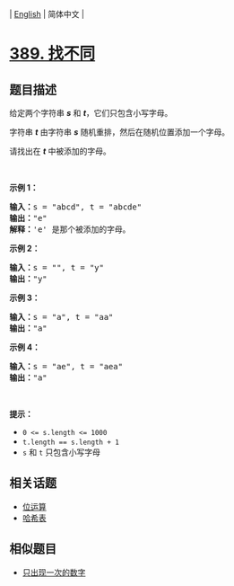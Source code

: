 
| [English](README_EN.md) | 简体中文 |

# [389. 找不同](https://leetcode-cn.com/problems/find-the-difference/)

## 题目描述

<p>给定两个字符串 <em><strong>s</strong></em> 和 <em><strong>t</strong></em>，它们只包含小写字母。</p>

<p>字符串&nbsp;<strong><em>t</em></strong>&nbsp;由字符串&nbsp;<strong><em>s</em></strong>&nbsp;随机重排，然后在随机位置添加一个字母。</p>

<p>请找出在 <em><strong>t</strong></em> 中被添加的字母。</p>

<p>&nbsp;</p>

<p><strong>示例 1：</strong></p>

<pre><strong>输入：</strong>s = &quot;abcd&quot;, t = &quot;abcde&quot;
<strong>输出：</strong>&quot;e&quot;
<strong>解释：</strong>&#39;e&#39; 是那个被添加的字母。
</pre>

<p><strong>示例 2：</strong></p>

<pre><strong>输入：</strong>s = &quot;&quot;, t = &quot;y&quot;
<strong>输出：</strong>&quot;y&quot;
</pre>

<p><strong>示例 3：</strong></p>

<pre><strong>输入：</strong>s = &quot;a&quot;, t = &quot;aa&quot;
<strong>输出：</strong>&quot;a&quot;
</pre>

<p><strong>示例 4：</strong></p>

<pre><strong>输入：</strong>s = &quot;ae&quot;, t = &quot;aea&quot;
<strong>输出：</strong>&quot;a&quot;
</pre>

<p>&nbsp;</p>

<p><strong>提示：</strong></p>

<ul>
	<li><code>0 &lt;= s.length &lt;= 1000</code></li>
	<li><code>t.length == s.length + 1</code></li>
	<li><code>s</code> 和 <code>t</code> 只包含小写字母</li>
</ul>


## 相关话题

- [位运算](https://leetcode-cn.com/tag/bit-manipulation)
- [哈希表](https://leetcode-cn.com/tag/hash-table)

## 相似题目

- [只出现一次的数字](../single-number/README.md)
